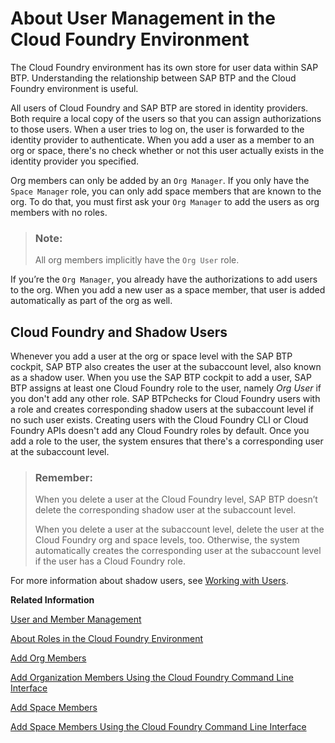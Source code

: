 <!-- loio8e6ce969c432437dbaecedea385df8c8 -->

# About User Management in the Cloud Foundry Environment

The Cloud Foundry environment has its own store for user data within SAP BTP. Understanding the relationship between SAP BTP and the Cloud Foundry environment is useful.

All users of Cloud Foundry and SAP BTP are stored in identity providers. Both require a local copy of the users so that you can assign authorizations to those users. When a user tries to log on, the user is forwarded to the identity provider to authenticate. When you add a user as a member to an org or space, there's no check whether or not this user actually exists in the identity provider you specified.

Org members can only be added by an `Org Manager`. If you only have the `Space Manager` role, you can only add space members that are known to the org. To do that, you must first ask your `Org Manager` to add the users as org members with no roles.

> ### Note:  
> All org members implicitly have the `Org User` role.

If you’re the `Org Manager`, you already have the authorizations to add users to the org. When you add a new user as a space member, that user is added automatically as part of the org as well.



<a name="loio8e6ce969c432437dbaecedea385df8c8__section_v45_zb3_fxb"/>

## Cloud Foundry and Shadow Users

Whenever you add a user at the org or space level with the SAP BTP cockpit, SAP BTP also creates the user at the subaccount level, also known as a shadow user. When you use the SAP BTP cockpit to add a user, SAP BTP assigns at least one Cloud Foundry role to the user, namely *Org User* if you don't add any other role. SAP BTPchecks for Cloud Foundry users with a role and creates corresponding shadow users at the subaccount level if no such user exists. Creating users with the Cloud Foundry CLI or Cloud Foundry APIs doesn't add any Cloud Foundry roles by default. Once you add a role to the user, the system ensures that there's a corresponding user at the subaccount level.

> ### Remember:  
> When you delete a user at the Cloud Foundry level, SAP BTP doesn’t delete the corresponding shadow user at the subaccount level.
> 
> When you delete a user at the subaccount level, delete the user at the Cloud Foundry org and space levels, too. Otherwise, the system automatically creates the corresponding user at the subaccount level if the user has a Cloud Foundry role.

For more information about shadow users, see [Working with Users](working-with-users-2c91f88.md).

**Related Information**  


[User and Member Management](../10-concepts/user-and-member-management-cc1c676.md "On SAP BTP, user management takes place at all levels from global account to environment. There are different types of users, such as depending on their roles in the company.")

[About Roles in the Cloud Foundry Environment](about-roles-in-the-cloud-foundry-environment-0907638.md "Roles determine which features users can view and access, and which actions they can initiate.")

[Add Org Members](add-org-members-a4eeaf1.md "In the cockpit, add users as org members and assign roles to grant the users access to information, such as user and quota information in a Cloud Foundry org.")

[Add Organization Members Using the Cloud Foundry Command Line Interface](add-organization-members-using-the-cloud-foundry-command-line-interface-1422a5d.md "You can use the Cloud Foundry Command Line Interface (cf CLI) to add organization members and assign roles to them.")

[Add Space Members](add-space-members-81d0b4d.md "You can add space members and assign roles to them at the space level in the cockpit.")

[Add Space Members Using the Cloud Foundry Command Line Interface](add-space-members-using-the-cloud-foundry-command-line-interface-d23ea8b.md "You can use the Cloud Foundry Command Line Interface (cf CLI) to add space members and assign roles to them.")

